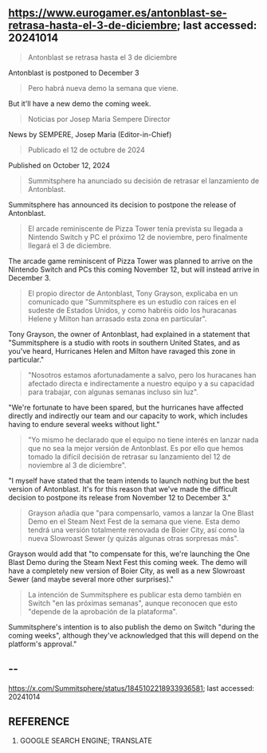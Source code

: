 ## https://www.eurogamer.es/antonblast-se-retrasa-hasta-el-3-de-diciembre; last accessed: 20241014

> Antonblast se retrasa hasta el 3 de diciembre

Antonblast is postponed to December 3

> Pero habrá nueva demo la semana que viene.

But it'll have a new demo the coming week.

> Noticias por Josep Maria Sempere Director

News by SEMPERE, Josep Maria (Editor-in-Chief)

> Publicado el 12 de octubre de 2024

Published on October 12, 2024

> Summitsphere ha anunciado su decisión de retrasar el lanzamiento de Antonblast.

Summitsphere has announced its decision to postpone the release of Antonblast.

> El arcade reminiscente de Pizza Tower tenía prevista su llegada a Nintendo Switch y PC el próximo 12 de noviembre, pero finalmente llegará el 3 de diciembre.

The arcade game reminiscent of Pizza Tower was planned to arrive on the Nintendo Switch and PCs this coming November 12, but will instead arrive in December 3.

> El propio director de Antonblast, Tony Grayson, explicaba en un comunicado que "Summitsphere es un estudio con raíces en el sudeste de Estados Unidos, y como habréis oído los huracanas Helene y Milton han arrasado esta zona en particular".

Tony Grayson, the owner of Antonblast, had explained in a statement that "Summitsphere is a studio with roots in southern United States, and as you've heard, Hurricanes Helen and Milton have ravaged this zone in particular."

> "Nosotros estamos afortunadamente a salvo, pero los huracanes han afectado directa e indirectamente a nuestro equipo y a su capacidad para trabajar, con algunas semanas incluso sin luz".

"We're fortunate to have been spared, but the hurricanes have affected directly and indirectly our team and our capacity to work, which includes having to endure several weeks without light." 

> "Yo mismo he declarado que el equipo no tiene interés en lanzar nada que no sea la mejor versión de Antonblast. Es por ello que hemos tomado la difícil decisión de retrasar su lanzamiento del 12 de noviembre al 3 de diciembre". 

"I myself have stated that the team intends to launch nothing but the best version of Antonblast. It's for this reason that we've made the difficult decision to postpone its release from November 12 to December 3."

> Grayson añadía que "para compensarlo, vamos a lanzar la One Blast Demo en el Steam Next Fest de la semana que viene. Esta demo tendrá una versión totalmente renovada de Boier City, así como la nueva Slowroast Sewer (y quizás algunas otras sorpresas más".

Grayson would add that "to compensate for this, we're launching the One Blast Demo during the Steam Next Fest this coming week. The demo will have a completely new version of Boier City, as well as a new Slowroast Sewer (and maybe several more other surprises)."

> La intención de Summitsphere es publicar esta demo también en Switch "en las próximas semanas", aunque reconocen que esto "depende de la aprobación de la plataforma". 

Summitsphere's intention is to also publish the demo on Switch "during the coming weeks", although they've acknowledged that this will depend on the platform's approval."

## --

https://x.com/Summitsphere/status/1845102218933936581; last accessed: 20241014

## REFERENCE

1) GOOGLE SEARCH ENGINE; TRANSLATE